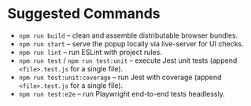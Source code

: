 # Suggested Commands
- `npm run build` – clean and assemble distributable browser bundles.
- `npm run start` – serve the popup locally via live-server for UI checks.
- `npm run lint` – run ESLint with project rules.
- `npm run test` / `npm run test:unit` – execute Jest unit tests (append `<file>.test.js` for a single file).
- `npm run test:unit:coverage` – run Jest with coverage (append `<file>.test.js` for a single file).
- `npm run test:e2e` – run Playwright end-to-end tests headlessly.
